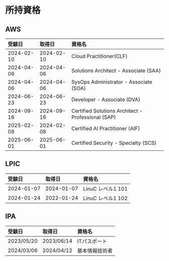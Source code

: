 
# 所持資格

## AWS
|受験日|取得日|資格名|
|:---|:---|:---|
|2024-02-10|2024-02-10|Cloud Practitioner(CLF)|
|2024-04-06|2024-04-06|Solutions Architect - Associate (SAA)|
|2024-04-06|2024-04-06|SysOps Administrator - Associate (SOA)|
|2024-06-23|2024-06-23|Developer - Associate (DVA)|
|2024-09-16|2024-09-16|Certified Solutions Architect - Professional (SAP)|
|2025-02-08|2024-02-08|Certified AI Practitioner (AIF)|
|2025-06-01|2025-06-01|Certified Security - Specialty (SCS)|

## LPIC
|受験日|取得日|資格名|
|:---|:---|:---|
|2024-01-07|2024-01-07|LinuC レベル1 101|
|2024-01-24|2022-01-24|LinuC レベル1 102|

## IPA
|受験日|取得日|資格名|
|:---|:---|:---|
|2023/05/20|2023/06/14|ITパスポート|
|2024/03/06|2024/04/12|基本情報技術者|
